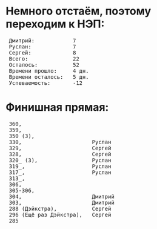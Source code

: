 # Немного отстаём, поэтому переходим к НЭП:

<pre>
 Дмитрий:            7  
 Руслан:             7    
 Сергей:             8    
 Всего:              22   
 Осталось:           52
 Времени прошло:     4 дн.
 Времени осталось:   5 дн.
 Успеваемость:       -12
</pre>

# Финишная прямая:
<pre>
 360,                    
 359, 
 350 (3), 
 330,                      Руслан
 329,                      Сергей
 328,                      Сергей
 320_ (3),                 Руслан
 319_,                     Руслан
 317_,                     Руслан
 313_, 
 306, 
 305-306, 
 304,                      Дмитрий
 303,                      Дмитрий
 288 (Дэйкстра),           Сергей
 296 (Ещё раз Дэйкстра),   Сергей
 285   
</pre>
 
